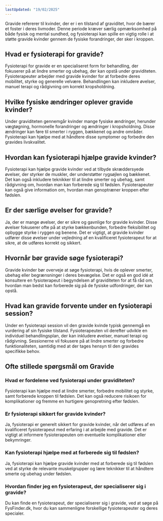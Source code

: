 ```yaml
---
lastUpdated: "19/02/2025"
---
```


Gravide refererer til kvinder, der er i en tilstand af graviditet, hvor de bærer et foster i deres livmoder. Denne periode kræver særlig opmærksomhed på både fysisk og mental sundhed, og fysioterapi kan spille en vigtig rolle i at støtte gravide kvinder gennem de fysiske forandringer, der sker i kroppen.

## Hvad er fysioterapi for gravide?

Fysioterapi for gravide er en specialiseret form for behandling, der fokuserer på at lindre smerter og ubehag, der kan opstå under graviditeten. Fysioterapeuter arbejder med gravide kvinder for at forbedre deres mobilitet, styrke og generelle velvære. Behandlingen kan inkludere øvelser, manuel terapi og rådgivning om korrekt kropsholdning.

## Hvilke fysiske ændringer oplever gravide kvinder?

Under graviditeten gennemgår kvinder mange fysiske ændringer, herunder vægtøgning, hormonelle forandringer og ændringer i kropsholdning. Disse ændringer kan føre til smerter i ryggen, bækkenet og andre områder. Fysioterapi kan hjælpe med at håndtere disse symptomer og forbedre den gravides livskvalitet.

## Hvordan kan fysioterapi hjælpe gravide kvinder?

Fysioterapi kan hjælpe gravide kvinder ved at tilbyde skræddersyede øvelser, der styrker de muskler, der understøtter rygsøjlen og bækkenet. Det kan også inkludere teknikker til at lindre smerter og ubehag, samt rådgivning om, hvordan man kan forberede sig til fødslen. Fysioterapeuter kan også give information om, hvordan man genoptræner kroppen efter fødslen.

## Er der særlige øvelser for gravide?

Ja, der er mange øvelser, der er sikre og gavnlige for gravide kvinder. Disse øvelser fokuserer ofte på at styrke bækkenbunden, forbedre fleksibilitet og opbygge styrke i ryggen og benene. Det er vigtigt, at gravide kvinder udfører disse øvelser under vejledning af en kvalificeret fysioterapeut for at sikre, at de udføres korrekt og sikkert.

## Hvornår bør gravide søge fysioterapi?

Gravide kvinder bør overveje at søge fysioterapi, hvis de oplever smerter, ubehag eller begrænsninger i deres bevægelse. Det er også en god idé at konsultere en fysioterapeut i begyndelsen af graviditeten for at få råd om, hvordan man bedst kan forberede sig på de fysiske udfordringer, der kan opstå.

## Hvad kan gravide forvente under en fysioterapi session?

Under en fysioterapi session vil den gravide kvinde typisk gennemgå en vurdering af sin fysiske tilstand. Fysioterapeuten vil derefter udvikle en individuel behandlingsplan, der kan inkludere øvelser, manuel terapi og rådgivning. Sessionerne vil fokusere på at lindre smerter og forbedre funktionaliteten, samtidig med at der tages hensyn til den gravides specifikke behov.

## Ofte stillede spørgsmål om Gravide

### Hvad er fordelene ved fysioterapi under graviditeten?

Fysioterapi kan hjælpe med at lindre smerter, forbedre mobilitet og styrke, samt forberede kroppen til fødslen. Det kan også reducere risikoen for komplikationer og fremme en hurtigere genopretning efter fødslen.

### Er fysioterapi sikkert for gravide kvinder?

Ja, fysioterapi er generelt sikkert for gravide kvinder, når det udføres af en kvalificeret fysioterapeut med erfaring i at arbejde med gravide. Det er vigtigt at informere fysioterapeuten om eventuelle komplikationer eller bekymringer.

### Kan fysioterapi hjælpe med at forberede sig til fødslen?

Ja, fysioterapi kan hjælpe gravide kvinder med at forberede sig til fødslen ved at styrke de relevante muskelgrupper og lære teknikker til at håndtere smerte og ubehag under fødslen.

### Hvordan finder jeg en fysioterapeut, der specialiserer sig i gravide?

Du kan finde en fysioterapeut, der specialiserer sig i gravide, ved at søge på FysFinder.dk, hvor du kan sammenligne forskellige fysioterapeuter og deres specialer.

